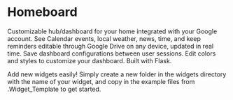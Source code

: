 # Homeboard
Customizable hub/dashboard for your home integrated with your Google account.
See Calendar events, local weather, news, time, and keep reminders editable through Google Drive on any device, updated in real time.
Save dashboard configurations between user sessions.
Edit colors and styles to customize your dashboard.
Built with Flask.

Add new widgets easily! Simply create a new folder in the widgets directory with the name of your widget, and copy in the example files from .Widget_Template to get started.
